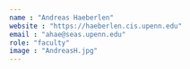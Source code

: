 ```yaml
---
name : "Andreas Haeberlen"
website : "https://haeberlen.cis.upenn.edu"
email : "ahae@seas.upenn.edu"
role: "faculty"
image : "AndreasH.jpg"
---
```

